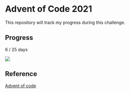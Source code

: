 # Advent of Code 2021

This repository will track my progress during this challenge.

## Progress

6 / 25 days

![](https://progress-bar.dev/24/)

## Reference
[Advent of code](https://adventofcode.com/2021)

